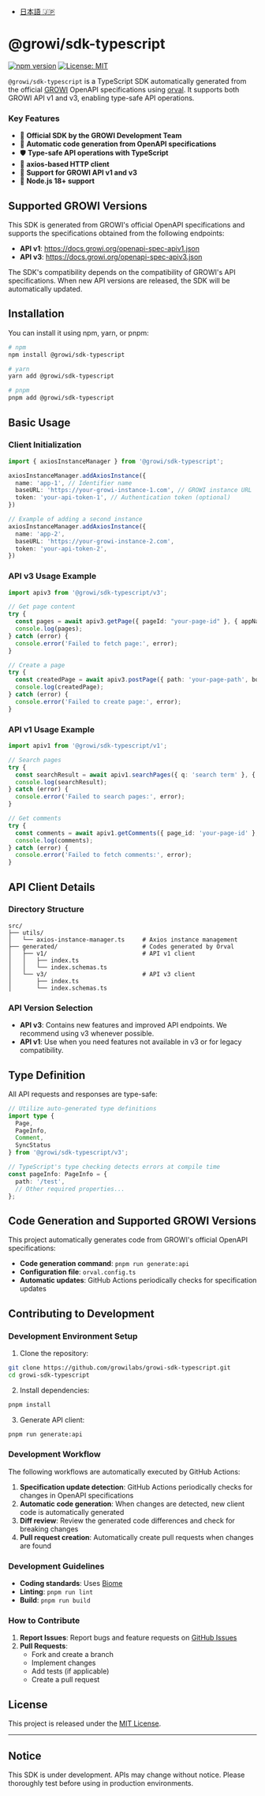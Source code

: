 - [日本語 🇯🇵](./README_JP.md)

# @growi/sdk-typescript

[![npm version](https://badge.fury.io/js/%40growilabs%2Fgrowi-sdk-typescript.svg)](https://badge.fury.io/js/%40growilabs%2Fgrowi-sdk-typescript)
[![License: MIT](https://img.shields.io/badge/License-MIT-yellow.svg)](https://opensource.org/licenses/MIT)

`@growi/sdk-typescript` is a TypeScript SDK automatically generated from the official [GROWI](https://growi.org/) OpenAPI specifications using [orval](https://orval.dev/). It supports both GROWI API v1 and v3, enabling type-safe API operations.

### Key Features

- 🏢 **Official SDK by the GROWI Development Team**
- 🔄 **Automatic code generation from OpenAPI specifications**
- 🛡️ **Type-safe API operations with TypeScript**
- 🚀 **axios-based HTTP client**
- 🔗 **Support for GROWI API v1 and v3**
- 🎯 **Node.js 18+ support**

## Supported GROWI Versions

This SDK is generated from GROWI's official OpenAPI specifications and supports the specifications obtained from the following endpoints:

- **API v1**: https://docs.growi.org/openapi-spec-apiv1.json
- **API v3**: https://docs.growi.org/openapi-spec-apiv3.json

The SDK's compatibility depends on the compatibility of GROWI's API specifications. When new API versions are released, the SDK will be automatically updated.

## Installation

You can install it using npm, yarn, or pnpm:

```bash
# npm
npm install @growi/sdk-typescript

# yarn
yarn add @growi/sdk-typescript

# pnpm
pnpm add @growi/sdk-typescript
```

## Basic Usage

### Client Initialization

```typescript
import { axiosInstanceManager } from '@growi/sdk-typescript';

axiosInstanceManager.addAxiosInstance({  
  name: 'app-1', // Identifier name
  baseURL: 'https://your-growi-instance-1.com', // GROWI instance URL
  token: 'your-api-token-1', // Authentication token (optional)
})

// Example of adding a second instance
axiosInstanceManager.addAxiosInstance({  
  name: 'app-2',
  baseURL: 'https://your-growi-instance-2.com',
  token: 'your-api-token-2',
})
```

### API v3 Usage Example

```typescript
import apiv3 from '@growi/sdk-typescript/v3';

// Get page content
try {
  const pages = await apiv3.getPage({ pageId: "your-page-id" }, { appName: 'app-1' });
  console.log(pages);
} catch (error) {
  console.error('Failed to fetch page:', error);
}

// Create a page
try {
  const createdPage = await apiv3.postPage({ path: 'your-page-path', body: "# New Page" }, { appName: 'app-2' });
  console.log(createdPage);
} catch (error) {
  console.error('Failed to create page:', error);
}
```

### API v1 Usage Example

```typescript
import apiv1 from '@growi/sdk-typescript/v1';

// Search pages
try {
  const searchResult = await apiv1.searchPages({ q: 'search term' }, { appName: 'app-1' });
  console.log(searchResult);
} catch (error) {
  console.error('Failed to search pages:', error);
}

// Get comments
try {
  const comments = await apiv1.getComments({ page_id: 'your-page-id' }, { appName: 'app-2' });
  console.log(comments);
} catch (error) {
  console.error('Failed to fetch comments:', error);
}
```

## API Client Details

### Directory Structure

```
src/
├── utils/
│   └── axios-instance-manager.ts     # Axios instance management
├── generated/                        # Codes generated by Orval
│   ├── v1/                           # API v1 client
│   │   ├── index.ts
│   │   └── index.schemas.ts
│   └── v3/                           # API v3 client
│       ├── index.ts
│       └── index.schemas.ts
```

### API Version Selection

- **API v3**: Contains new features and improved API endpoints. We recommend using v3 whenever possible.
- **API v1**: Use when you need features not available in v3 or for legacy compatibility.

## Type Definition

All API requests and responses are type-safe:

```typescript
// Utilize auto-generated type definitions
import type { 
  Page, 
  PageInfo,
  Comment,
  SyncStatus
} from '@growi/sdk-typescript/v3';

// TypeScript's type checking detects errors at compile time
const pageInfo: PageInfo = {
  path: '/test',
  // Other required properties...
};
```

## Code Generation and Supported GROWI Versions

This project automatically generates code from GROWI's official OpenAPI specifications:

- **Code generation command**: `pnpm run generate:api`
- **Configuration file**: `orval.config.ts`
- **Automatic updates**: GitHub Actions periodically checks for specification updates

## Contributing to Development

### Development Environment Setup

1. Clone the repository:
```bash
git clone https://github.com/growilabs/growi-sdk-typescript.git
cd growi-sdk-typescript
```

2. Install dependencies:
```bash
pnpm install
```

3. Generate API client:
```bash
pnpm run generate:api
```

### Development Workflow

The following workflows are automatically executed by GitHub Actions:

1. **Specification update detection**: GitHub Actions periodically checks for changes in OpenAPI specifications
2. **Automatic code generation**: When changes are detected, new client code is automatically generated
3. **Diff review**: Review the generated code differences and check for breaking changes
4. **Pull request creation**: Automatically create pull requests when changes are found

### Development Guidelines

- **Coding standards**: Uses [Biome](https://biomejs.dev/)
- **Linting**: `pnpm run lint`
- **Build**: `pnpm run build`

### How to Contribute

1. **Report Issues**: Report bugs and feature requests on [GitHub Issues](https://github.com/growilabs/growi-sdk-typescript/issues)
2. **Pull Requests**: 
   - Fork and create a branch
   - Implement changes
   - Add tests (if applicable)
   - Create a pull request

## License

This project is released under the [MIT License](./LICENSE).

---

## **Notice**

This SDK is under development. APIs may change without notice. Please thoroughly test before using in production environments.

